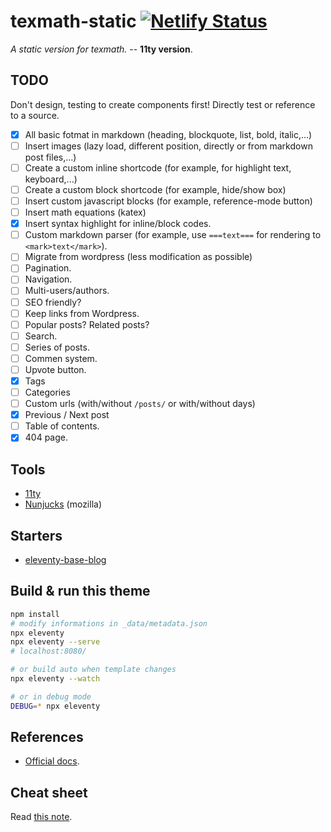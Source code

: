 # texmath-static [![Netlify Status](https://api.netlify.com/api/v1/badges/c187bcca-9464-4b2d-98d3-06982d8c1fe4/deploy-status)](https://app.netlify.com/sites/eloquent-goldstine-e9aa03/deploys)

*A static version for texmath.* -- __11ty version__.

## TODO

Don't design, testing to create components first! Directly test or reference to a source.

- [x] All basic fotmat in markdown (heading, blockquote, list, bold, italic,...)
- [ ] Insert images (lazy load, different position, directly or from markdown post files,...)
- [ ] Create a custom inline shortcode (for example, for highlight text, keyboard,...)
- [ ] Create a custom block shortcode (for example, hide/show box)
- [ ] Insert custom javascript blocks (for example, reference-mode button)
- [ ] Insert math equations (katex)
- [x] Insert syntax highlight for inline/block codes.
- [ ] Custom markdown parser (for example, use `===text===` for rendering to `<mark>text</mark>`).
- [ ] Migrate from wordpress (less modification as possible)
- [ ] Pagination.
- [ ] Navigation.
- [ ] Multi-users/authors.
- [ ] SEO friendly?
- [ ] Keep links from Wordpress.
- [ ] Popular posts? Related posts?
- [ ] Search.
- [ ] Series of posts.
- [ ] Commen system.
- [ ] Upvote button.
- [x] Tags
- [ ] Categories
- [ ] Custom urls (with/without `/posts/` or with/without days)
- [x] Previous / Next post
- [ ] Table of contents.
- [x] 404 page.

## Tools

- [11ty](https://www.11ty.dev/)
- [Nunjucks](https://mozilla.github.io/nunjucks/) (mozilla)

## Starters

- [eleventy-base-blog](https://github.com/11ty/eleventy-base-blog)

## Build & run this theme

``` bash
npm install
# modify informations in _data/metadata.json
npx eleventy
npx eleventy --serve
# localhost:8080/

# or build auto when template changes
npx eleventy --watch

# or in debug mode
DEBUG=* npx eleventy
```

## References

- [Official docs](https://www.11ty.dev/docs/).

## Cheat sheet

Read [this note](https://dinhanhthi.com/11ty-nunjucks).